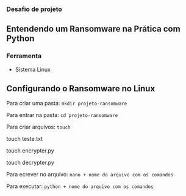 ### Desafio de projeto
## Entendendo um Ransomware na Prática com Python

### Ferramenta

- Sistema Linux

## Configurando o Ransomware no Linux
Para criar uma pasta: ```mkdir projeto-ransomware```

Para entrar na pasta: ```cd projeto-ransomware```
                                                                    
Para criar arquivos: ```touch```

touch teste.txt
                                                                            
touch encrypter.py
                                                                            
touch decrypter.py 

Para ecrever no arquivo: ```nano + nome do arquivo com os comandos```

Para executar: ```python + nome do arquivo com os comandos```
